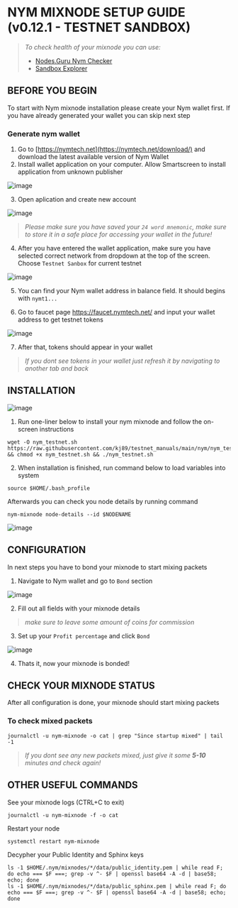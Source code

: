 # NYM MIXNODE SETUP GUIDE (v0.12.1 - TESTNET SANDBOX)

> *To check health of your mixnode you can use:*
> - [Nodes.Guru Nym Checker](https://nodes.guru/nym/mixnodecheck)
> - [Sandbox Explorer](https://sandbox-explorer.nymtech.net/network-components/mixnodes)

## BEFORE YOU BEGIN
To start with Nym mixnode installation please create your Nym wallet first. If you have already generated your wallet you can skip next step

### Generate nym wallet
1. Go to [https://nymtech.net](https://nymtech.net/download/) and download the latest available version of Nym Wallet
2. Install wallet application on your computer. Allow Smartscreen to install application from unknown publisher

![image](https://user-images.githubusercontent.com/50621007/162535623-5e02e13c-844e-4e60-917a-f30daf2da0f5.png)

3. Open aplication and create new account

![image](https://user-images.githubusercontent.com/50621007/162536087-f8eb9217-b668-491f-b1f6-853eb1e2312f.png)

> *Please make sure you have saved your `24 word mnemonic`, make sure to store it in a safe place for accessing your wallet in the future!*

4. After you have entered the wallet application, make sure you have selected correct network from dropdown at the top of the screen. Choose `Testnet Sanbox` for current testnet

![image](https://user-images.githubusercontent.com/50621007/162532456-48f2f9c5-7150-4bf4-88e8-4813009bbc5e.png)

5. You can find your Nym wallet address in balance field. It should begins with `nymt1...`

6. Go to faucet page https://faucet.nymtech.net/ and input your wallet address to get testnet tokens

![image](https://user-images.githubusercontent.com/50621007/162536356-c86a71d1-6e37-466c-8889-2fc81e6a6347.png)

7. After that, tokens should appear in your wallet

> *If you dont see tokens in your wallet just refresh it by navigating to another tab and back*

## INSTALLATION

![image](https://user-images.githubusercontent.com/50621007/162527668-5112e417-a60b-4080-8128-bf3b7a53c986.png)

1. Run one-liner below to install your nym mixnode and follow the on-screen instructions
```
wget -O nym_testnet.sh https://raw.githubusercontent.com/kj89/testnet_manuals/main/nym/nym_testnet.sh && chmod +x nym_testnet.sh && ./nym_testnet.sh
```
2. When installation is finished, run command below to load variables into system
```
source $HOME/.bash_profile
```

Afterwards you can check you node details by running command
```
nym-mixnode node-details --id $NODENAME
```

![image](https://user-images.githubusercontent.com/50621007/162536842-008f5530-a6e0-4d1c-9fb2-aaa5af96291c.png)


## CONFIGURATION
In next steps you have to bond your mixnode to start mixing packets
1. Navigate to Nym wallet and go to `Bond` section

![image](https://user-images.githubusercontent.com/50621007/162537550-9738ac56-d322-4667-8654-d165052d1b5c.png)

2. Fill out all fields with your mixnode details

> *make sure to leave some amount of coins for commission*

3. Set up your `Profit percentage` and click `Bond`

![image](https://user-images.githubusercontent.com/50621007/162538013-09d33f38-d966-4356-add2-34afee1a1b04.png)

4. Thats it, now your mixnode is bonded!

## CHECK YOUR MIXNODE STATUS
After all configuration is done, your mixnode should start mixing packets

### To check mixed packets
```
journalctl -u nym-mixnode -o cat | grep "Since startup mixed" | tail -1
```
> *If you dont see any new packets mixed, just give it some **5-10** minutes and check again!*


## OTHER USEFUL COMMANDS
See your mixnode logs (CTRL+C to exit)
```
journalctl -u nym-mixnode -f -o cat
```

Restart your node
```
systemctl restart nym-mixnode
```

Decypher your Public Identity and Sphinx keys
```
ls -1 $HOME/.nym/mixnodes/*/data/public_identity.pem | while read F; do echo === $F ===; grep -v ^- $F | openssl base64 -A -d | base58; echo; done
ls -1 $HOME/.nym/mixnodes/*/data/public_sphinx.pem | while read F; do echo === $F ===; grep -v ^- $F | openssl base64 -A -d | base58; echo; done
```
